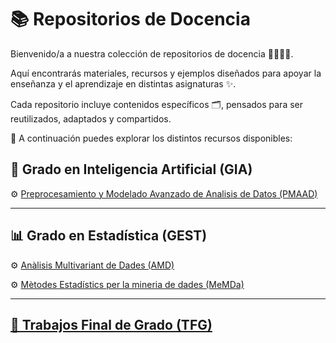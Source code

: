 # 📚 Repositorios de Docencia

Bienvenido/a a nuestra colección de repositorios de docencia 👩‍🏫👨‍🏫.  

Aquí encontrarás materiales, recursos y ejemplos diseñados para apoyar la enseñanza y el aprendizaje en distintas asignaturas ✨.  

Cada repositorio incluye contenidos específicos 🗂️, pensados para ser reutilizados, adaptados y compartidos.  

🔗 A continuación puedes explorar los distintos recursos disponibles:  

## 🤖​ Grado en Inteligencia Artificial (GIA)

⚙️​ [Preprocesamiento y Modelado Avanzado de Analisis de Datos (PMAAD)](https://ramia-lab.github.io/AdvancedModelling/)

---

## 📊​ Grado en Estadística (GEST)

⚙️ [Anàlisis Multivariant de Dades (AMD)​]()

⚙️​ [Mètodes Estadístics per la mineria de dades (MeMDa)](https://ramia-lab.github.io/MLforEducation/)

---

## [📓​ Trabajos Final de Grado (TFG)](https://ramia-lab.github.io/tfg-tfm-website/)
